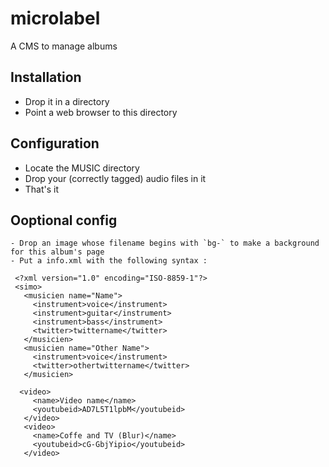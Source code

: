 microlabel
==========

A CMS to manage albums

Installation
-----
- Drop it in a directory
- Point a web browser to this directory


Configuration
-----
- Locate the MUSIC directory
- Drop your (correctly tagged) audio files in it
- That's it

Ooptional config
------

    - Drop an image whose filename begins with `bg-` to make a background for this album's page
    - Put a info.xml with the following syntax :

```
 <?xml version="1.0" encoding="ISO-8859-1"?>
 <simo>
   <musicien name="Name">
     <instrument>voice</instrument>
     <instrument>guitar</instrument>
     <instrument>bass</instrument>
     <twitter>twittername</twitter>
   </musicien>
   <musicien name="Other Name">
     <instrument>voice</instrument>
     <twitter>othertwittername</twitter>
   </musicien>

  <video>
     <name>Video name</name>
     <youtubeid>AD7L5T1lpbM</youtubeid>
   </video>
   <video>
     <name>Coffe and TV (Blur)</name>
     <youtubeid>cG-GbjYipio</youtubeid>
   </video>
```
